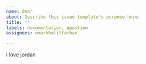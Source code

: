 ```yaml
---
name: Omar
about: Describe this issue template's purpose here.
title: ''
labels: documentation, question
assignees: omarkhalilfarhan

---
```


i love jordan
